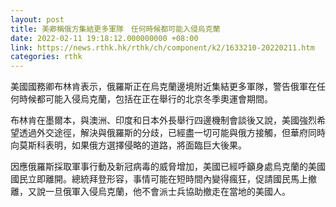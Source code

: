 ```yaml
---
layout: post
title: 美卿稱俄方集結更多軍隊　任何時候都可能入侵烏克蘭
date: 2022-02-11 19:18:12.000000000 +08:00
link: https://news.rthk.hk/rthk/ch/component/k2/1633210-20220211.htm
categories: rthk
---
```


美國國務卿布林肯表示，俄羅斯正在烏克蘭邊境附近集結更多軍隊，警告俄軍在任何時候都可能入侵烏克蘭，包括在正在舉行的北京冬季奧運會期間。

布林肯在墨爾本，與澳洲、印度和日本外長舉行四邊機制會談後又說，美國強烈希望透過外交途徑，解決與俄羅斯的分歧，已經盡一切可能與俄方接觸，但華府同時向莫斯科表明，如果俄方選擇侵略的道路，將面臨巨大後果。

因應俄羅斯採取軍事行動及新冠病毒的威脅增加，美國已經呼籲身處烏克蘭的美國國民立即離開。總統拜登形容，事情可能在短時間內變得瘋狂，促請國民馬上撤離，又說一旦俄軍入侵烏克蘭，他不會派士兵協助撤走在當地的美國人。
